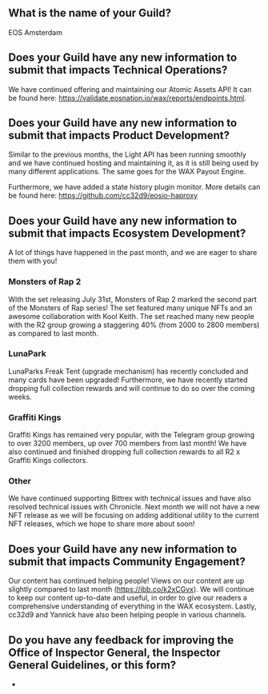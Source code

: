 ## What is the name of your Guild?

EOS Amsterdam

## Does your Guild have any new information to submit that impacts Technical Operations?

We have continued offering and maintaining our Atomic Assets API! It can be found here: https://validate.eosnation.io/wax/reports/endpoints.html.

## Does your Guild have any new information to submit that impacts Product Development?

Similar to the previous months, the Light API has been running smoothly and we have continued hosting and maintaining it, as it is still being used by many different applications. The same goes for the WAX Payout Engine.

Furthermore, we have added a state history plugin monitor. More details can be found here: https://github.com/cc32d9/eosio-haproxy

## Does your Guild have any new information to submit that impacts Ecosystem Development?

A lot of things have happened in the past month, and we are eager to share them with you!

### Monsters of Rap 2

With the set releasing July 31st, Monsters of Rap 2 marked the second part of the Monsters of Rap series! The set featured many unique NFTs and an awesome collaboration with Kool Keith. The set reached many new people with the R2 group growing a staggering 40% (from 2000 to 2800 members) as compared to last month.

### LunaPark

LunaParks Freak Tent (upgrade mechanism) has recently concluded and many cards have been upgraded! Furthermore, we have recently started dropping full collection rewards and will continue to do so over the coming weeks.

### Graffiti Kings

Graffiti Kings has remained very popular, with the Telegram group growing to over 3200 members, up over 700 members from last month! We have also continued and finished dropping full collection rewards to all R2 x Graffiti Kings collectors.

### Other

We have continued supporting Bittrex with technical issues and have also resolved technical issues with Chronicle. Next month we will not have a new NFT release as we will be focusing on adding additional utility to the current NFT releases, which we hope to share more about soon!

## Does your Guild have any new information to submit that impacts Community Engagement?

Our content has continued helping people! Views on our content are up slightly compared to last month (https://ibb.co/k2xCGvx). We will continue to keep our content up-to-date and useful, in order to give our readers a comprehensive understanding of everything in the WAX ecosystem. Lastly, cc32d9 and Yannick have also been helping people in various channels.

## Do you have any feedback for improving the Office of Inspector General, the Inspector General Guidelines, or this form?

-
